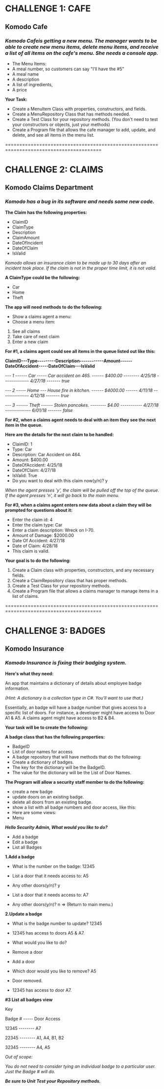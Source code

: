 # __CHALLENGE 1: CAFE__
## __Komodo Cafe__
### _Komodo Cafeis getting a new menu. The manager wants to be able to create new menu items, delete menu items, and receive a list of all items on the cafe's menu. She needs a console app._

* The Menu Items:
* A meal number, so customers can say "I'll have the #5"
* A meal name
* A description
* A list of ingredients,
* A price

__Your Task:__

* Create a MenuItem Class with properties, constructors, and fields.
* Create a MenuRepository Class that has methods needed.
* Create a Test Class for your repository methods. (You don't need to test your constructors or objects, just your methods)
* Create a Program file that allows the cafe manager to add, update, and delete, and see all items in the menu list.

========================================================================================

# __CHALLENGE 2: CLAIMS__
## __Komodo Claims Department__
### _Komodo has a bug in its software and needs some new code._

__The Claim has the following properties:__

* ClaimID
* ClaimType
* Description
* ClaimAmount
* DateOfIncident
* DateOfClaim
* IsValid

_Komodo allows an insurance claim to be made up to 30 days after an incident took place. If the claim is not in the proper time limit, it is not valid._

__A ClaimType could be the following:__

* Car
* Home
* Theft


__The app will need methods to do the following:__

* Show a claims agent a menu:
* Choose a menu item:
 1. See all claims
 2. Take care of next claim
 3. Enter a new claim

__For #1, a claims agent could see all items in the queue listed out like this:__

__ClaimID---Type---------Description------------Amount------DateOfAccident-----DateOfClaim---IsValid__

_--- 1 ------ Car ----- Car accident on 465. ------ $400.00 -------- 4/25/18	------------- 4/27/18 ------- true_

_--- 2 ----- Home --- House fire in kitchen. ------ $4000.00 ------ 4/11/18	-------------- 4/12/18 ------- true_

_--- 3 ------ Theft ------ Stolen pancakes. -------- $4.00 ----------- 4/27/18 ------------- 6/01/18	------- false_

__For #2, when a claims agent needs to deal with an item they see the next item in the queue.__

__Here are the details for the next claim to be handled:__

* ClaimID: 1
* Type: Car
* Description: Car Accident on 464.
* Amount: $400.00
* DateOfAccident: 4/25/18
* DateOfClaim: 4/27/18
* IsValid: True
* Do you want to deal with this claim now(y/n)? y

_When the agent presses 'y', the claim will be pulled off the top of the queue. If the agent presses 'n', it will go back to the main menu._

__For #3, when a claims agent enters new data about a claim they will be prompted for questions about it:__

* Enter the claim id: 4
* Enter the claim type: Car
* Enter a claim description: Wreck on I-70.
* Amount of Damage: $2000.00
* Date Of Accident: 4/27/18
* Date of Claim: 4/28/18
* This claim is valid.


__Your goal is to do the following:__

1. Create a Claim class with properties, constructors, and any necessary fields.
2. Create a ClaimRepository class that has proper methods.
3. Create a Test Class for your repository methods.
4. Create a Program file that allows a claims manager to manage items in a list of claims.

========================================================================================

# __CHALLENGE 3: BADGES__
## __Komodo Insurance__
### _Komodo Insurance is fixing their badging system._

__Here's what they need:__

An app that maintains a dictionary of details about employee badge information.

_(Hint: A dictionary is a collection type in C#. You'll want to use that.)_

Essentially, an badge will have a badge number that gives access to a specific list of doors. For instance, a developer might have access to Door A1 & A5. A claims agent might have access to B2 & B4.

__Your task will be to create the following:__

__A badge class that has the following properties:__
* BadgeID
* List of door names for access
* A badge repository that will have methods that do the following:
* Create a dictionary of badges.
* The key for the dictionary will be the BadgeID.
* The value for the dictionary will be the List of Door Names.


__The Program will allow a security staff member to do the following:__

* create a new badge
* update doors on an existing badge.
* delete all doors from an existing badge.
* show a list with all badge numbers and door access, like this:
* Here are some views:
* Menu

*__Hello Security Admin, What would you like to do?__*

* Add a badge
* Edit a badge
* List all Badges

__1.Add a badge__

* What is the number on the badge: 12345

* List a door that it needs access to: A5

* Any other doors(y/n)? y

* List a door that it needs access to: A7

* Any other doors(y/n)? n => (Return to main menu.)

__2.Update a badge__

* What is the badge number to update? 12345

* 12345 has access to doors A5 & A7.

* What would you like to do?

* Remove a door

* Add a door

* Which door would you like to remove? A5

* Door removed.

* 12345 has access to door A7.

__#3 List all badges view__

Key

Badge # ----- Door Access

12345 -------- A7

22345 -------- A1, A4, B1, B2

32345 -------- A4, A5


_Out of scope:_

_You do not need to consider tying an individual badge to a particular user. Just the Badge # will do._

*__Be sure to Unit Test your Repository methods.__*
